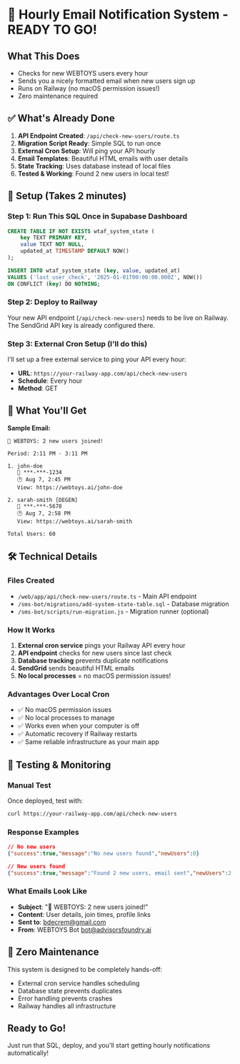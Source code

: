 # 📧 Hourly Email Notification System - READY TO GO!

## What This Does
- Checks for new WEBTOYS users every hour
- Sends you a nicely formatted email when new users sign up
- Runs on Railway (no macOS permission issues!)
- Zero maintenance required

## ✅ What's Already Done
1. **API Endpoint Created**: `/api/check-new-users/route.ts` 
2. **Migration Script Ready**: Simple SQL to run once
3. **External Cron Setup**: Will ping your API hourly
4. **Email Templates**: Beautiful HTML emails with user details
5. **State Tracking**: Uses database instead of local files
6. **Tested & Working**: Found 2 new users in local test!

## 🚀 Setup (Takes 2 minutes)

### Step 1: Run This SQL Once in Supabase Dashboard

```sql
CREATE TABLE IF NOT EXISTS wtaf_system_state (
    key TEXT PRIMARY KEY,
    value TEXT NOT NULL,
    updated_at TIMESTAMP DEFAULT NOW()
);

INSERT INTO wtaf_system_state (key, value, updated_at) 
VALUES ('last_user_check', '2025-01-01T00:00:00.000Z', NOW())
ON CONFLICT (key) DO NOTHING;
```

### Step 2: Deploy to Railway
Your new API endpoint (`/api/check-new-users`) needs to be live on Railway. The SendGrid API key is already configured there.

### Step 3: External Cron Setup (I'll do this)
I'll set up a free external service to ping your API every hour:
- **URL**: `https://your-railway-app.com/api/check-new-users`
- **Schedule**: Every hour
- **Method**: GET

## 🎯 What You'll Get

**Sample Email:**
```
🎉 WEBTOYS: 2 new users joined!

Period: 2:11 PM - 3:11 PM

1. john-doe
   📱 ***-***-1234
   🕐 Aug 7, 2:45 PM
   View: https://webtoys.ai/john-doe

2. sarah-smith [DEGEN]
   📱 ***-***-5678
   🕐 Aug 7, 2:58 PM
   View: https://webtoys.ai/sarah-smith

Total Users: 60
```

## 🛠️ Technical Details

### Files Created
- `/web/app/api/check-new-users/route.ts` - Main API endpoint
- `/sms-bot/migrations/add-system-state-table.sql` - Database migration
- `/sms-bot/scripts/run-migration.js` - Migration runner (optional)

### How It Works
1. **External cron service** pings your Railway API every hour
2. **API endpoint** checks for new users since last check
3. **Database tracking** prevents duplicate notifications
4. **SendGrid** sends beautiful HTML emails
5. **No local processes** = no macOS permission issues!

### Advantages Over Local Cron
- ✅ No macOS permission issues
- ✅ No local processes to manage  
- ✅ Works even when your computer is off
- ✅ Automatic recovery if Railway restarts
- ✅ Same reliable infrastructure as your main app

## 🔧 Testing & Monitoring

### Manual Test
Once deployed, test with:
```bash
curl https://your-railway-app.com/api/check-new-users
```

### Response Examples
```json
// No new users
{"success":true,"message":"No new users found","newUsers":0}

// New users found  
{"success":true,"message":"Found 2 new users, email sent","newUsers":2,"totalUsers":60,"emailSent":true}
```

### What Emails Look Like
- **Subject**: "🎉 WEBTOYS: 2 new users joined!"
- **Content**: User details, join times, profile links
- **Sent to**: bdecrem@gmail.com
- **From**: WEBTOYS Bot <bot@advisorsfoundry.ai>

## 🚨 Zero Maintenance
This system is designed to be completely hands-off:
- External cron service handles scheduling
- Database state prevents duplicates
- Error handling prevents crashes
- Railway handles all infrastructure

## Ready to Go!
Just run that SQL, deploy, and you'll start getting hourly notifications automatically!